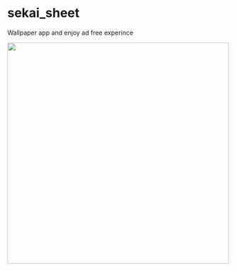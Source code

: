 # sekai_sheet

Wallpaper app  and enjoy ad free experince 


<img src="https://user-images.githubusercontent.com/56149022/210348186-d0f56251-8ab2-4079-937d-c15f32bcb6d9.gif" width="500" height="500">


